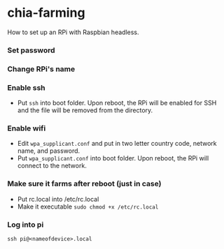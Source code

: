 # chia-farming

How to set up an RPi with Raspbian headless.

### Set password

### Change RPi's name

### Enable ssh
* Put `ssh` into boot folder. Upon reboot, the RPi will be enabled for SSH and the file will be removed from the directory.

### Enable wifi
* Edit `wpa_supplicant.conf` and put in two letter country code, network name, and password.
* Put `wpa_supplicant.conf` into boot folder. Upon reboot, the RPi will connect to the network.

 
### Make sure it farms after reboot (just in case)
* Put rc.local into /etc/rc.local
* Make it executable `sudo chmod +x /etc/rc.local`

### Log into pi
`ssh pi@<nameofdevice>.local`
